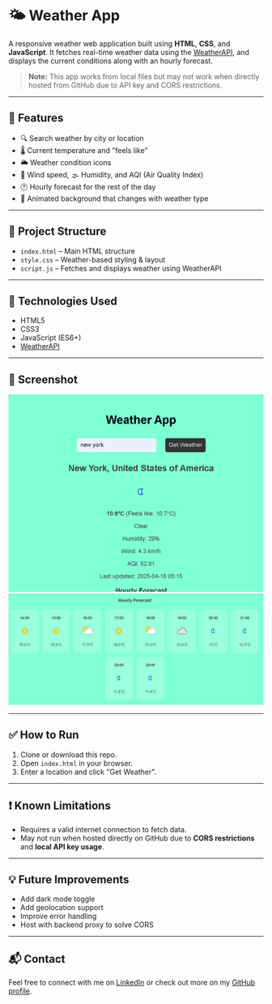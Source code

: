 # 🌤️ Weather App

A responsive weather web application built using **HTML**, **CSS**, and **JavaScript**. It fetches real-time weather data using the [WeatherAPI](https://www.weatherapi.com/), and displays the current conditions along with an hourly forecast.

> **Note:** This app works from local files but may not work when directly hosted from GitHub due to API key and CORS restrictions.

---

## 🚀 Features

- 🔍 Search weather by city or location
- 🌡️ Current temperature and "feels like"
- 🌥️ Weather condition icons
- 💨 Wind speed, 🌫️ Humidity, and AQI (Air Quality Index)
- 🕐 Hourly forecast for the rest of the day
- 🎨 Animated background that changes with weather type

---

## 📁 Project Structure

- `index.html` – Main HTML structure
- `style.css` – Weather-based styling & layout
- `script.js` – Fetches and displays weather using WeatherAPI

---

## 🔧 Technologies Used

- HTML5
- CSS3
- JavaScript (ES6+)
- [WeatherAPI](https://www.weatherapi.com/)

---

## 📸 Screenshot

![Image_1](Screenshot/Image_1.png)
![Image_2](Screenshot/image_2.png)


---

## ✅ How to Run

1. Clone or download this repo.
2. Open `index.html` in your browser.
3. Enter a location and click "Get Weather".

---

## ❗ Known Limitations

- Requires a valid internet connection to fetch data.
- May not run when hosted directly on GitHub due to **CORS restrictions** and **local API key usage**.

---

## 💡 Future Improvements

- Add dark mode toggle
- Add geolocation support
- Improve error handling
- Host with backend proxy to solve CORS

---

## 📬 Contact

Feel free to connect with me on [LinkedIn](https://www.linkedin.com/in/kundantarafdar04) or check out more on my [GitHub profile](https://github.com/kundanTarafdar04).

